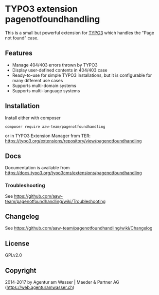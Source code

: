 # TYPO3 extension pagenotfoundhandling

This is a small but powerful extension for [TYPO3](https://typo3.org/) which
handles the "Page not found" case.

## Features

- Manage 404/403 errors thrown by TYPO3
- Display user-defined contents in 404/403 case
- Ready-to-use for simple TYPO3 installations, but it is configurable for many different use cases
- Supports multi-domain systems
- Supports multi-language systems

## Installation

Install either with composer
```
composer require aaw-team/pagenotfoundhandling
```
or in TYPO3 Extension Manager from TER:
https://typo3.org/extensions/repository/view/pagenotfoundhandling

## Docs

Documentation is available from
https://docs.typo3.org/typo3cms/extensions/pagenotfoundhandling

### Troubleshooting

See https://github.com/aaw-team/pagenotfoundhandling/wiki/Troubleshooting

## Changelog

See https://github.com/aaw-team/pagenotfoundhandling/wiki/Changelog

## License

GPLv2.0

## Copyright

2014-2017 by Agentur am Wasser | Maeder & Partner AG (https://web.agenturamwasser.ch)
